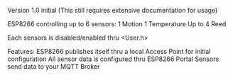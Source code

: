Version
  1.0 initial (This still requires extensive documentation for usage)

ESP8266 controlling up to 6 sensors:
  1 Motion
  1 Temperature
  Up to 4 Reed

Each sensors is disabled/enabled thru <User.h>

Features:
  ESP8266 publishes itself thru a local Access Point for initial configuration
  All sensor data is configured thru ESP8266 Portal
  Sensors send data to your MQTT Broker
